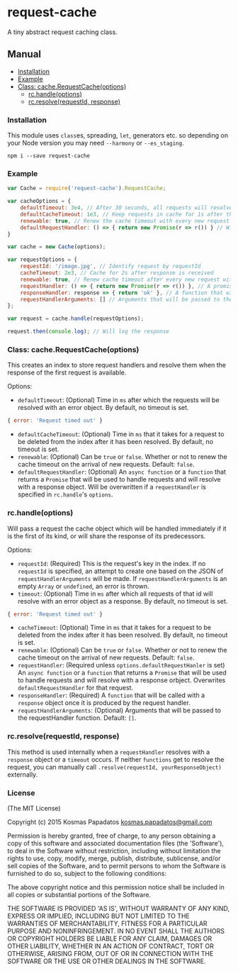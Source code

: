 # request-cache
A tiny abstract request caching class.

## Manual
* [Installation](#installation)
* [Example](#example)
* [Class: cache.RequestCache(options)](#class-cacherequestcacheoptions)
    * [rc.handle(options)](#rchandleoptions)
    * [rc.resolve(requestId, response)](#rcresolverequestid-response)

### Installation
This module uses `class`es, spreading, `let`, generators etc. so depending on your Node version you may need `--harmony` or `--es_staging`.
```shell
npm i --save request-cache
```

### Example

```js
var Cache = require('request-cache').RequestCache;

var cacheOptions = {
    defaultTimeout: 3e4, // After 30 seconds, all requests will resolve with an error object
    defaultCacheTimeout: 1e3, // Keep requests in cache for 1s after the first one is resolved
    renewable: true, // Renew the cache timeout with every new request
    defaultRequestHandler: () => { return new Promise(r => r()) } // Will be overwritten if one is passed to the handle method
}

var cache = new Cache(options);

var requestOptions = {
    requestId: '/image.jpg', // Identify request by requestId
    cacheTimeout: 2e3, // Cache for 2s after response is received
    renewable: true, // Renew cache timeout after every new request with this id
    requestHandler: () => { return new Promise(r => r()) }, // A promise that will resolve with a response object
    responseHandler: response => { return 'ok' }, // A function that will handle the response object
    requestHandlerArguments: [] // Arguments that will be passed to the requestHandler function
};

var request = cache.handle(requestOptions);

request.then(console.log); // Will log the response

```

### Class: cache.RequestCache(options)
This creates an index to store request handlers and resolve them when the response of the first request is available.

Options:
* `defaultTimeout`: (Optional) Time in `ms` after which the requests will be resolved with an error object. By default, no timeout is set.
```js
{ error: 'Request timed out' }
```
* `defaultCacheTimeout`: (Optional) Time in `ms` that it takes for a request to be deleted from the index after it has been resolved. By default, no timeout is set.
* `renewable`: (Optional) Can be `true` or `false`. Whether or not to renew the cache timeout on the arrival of new requests. Default: `false`.
* `defaultRequestHandler`: (Optional) An `async function` or a `function` that returns a `Promise` that will be used to handle requests and will resolve with a response object. Will be overwritten if a `requestHandler` is specified in `rc.handle`'s `options`.

### rc.handle(options)
Will pass a request the cache object which will be handled immediately if it is the first of its kind, or will share the response of its predecessors.

Options:
* `requestId`: (Required) This is the request's key in the index. If no `requestId` is specified, an attempt to create one based on the JSON of `requestHandlerArguments` will be made. If `requestHandlerArguments` is an empty `Array` or `undefined`, an error is thrown.
* `timeout`: (Optional) Time in `ms` after which all requests of that id will resolve with an error object as a response. By default, no timeout is set.
```js
{ error: 'Request timed out' }
```
* `cacheTimeout`: (Optional) Time in `ms` that it takes for a request to be deleted from the index after it has been resolved. By default, no timeout is set.
* `renewable`: (Optional) Can be `true` or `false`. Whether or not to renew the cache timeout on the arrival of new requests. Default: `false`.
* `requestHandler`: (Required unless `options.defaultRequestHanler` is set) An `async function` or a `function` that returns a `Promise` that will be used to handle requests and will resolve with a response orbject. Overwrites `defaultRequestHandler` for that request.
* `responseHandler`: (Required) A `function` that will be called with a `response` object once it is produced by the request handler.
* `requestHandlerArguments`: (Optional) Arguments that will be passed to the requestHandler function. Default: `[]`.

### rc.resolve(requestId, response)
This method is used internally when a `requestHandler` resolves with a `response` object or a `timeout` occurs. If neither `functions` get to resolve the request, you can manually call `.resolve(requestId, yourResponseObject)` externally.

### License
(The MIT License)

Copyright (c) 2015 Kosmas Papadatos <kosmas.papadatos@gmail.com>

Permission is hereby granted, free of charge, to any person obtaining a copy of this software and associated documentation files (the 'Software'), to deal in the Software without restriction, including without limitation the rights to use, copy, modify, merge, publish, distribute, sublicense, and/or sell copies of the Software, and to permit persons to whom the Software is furnished to do so, subject to the following conditions:

The above copyright notice and this permission notice shall be included in all copies or substantial portions of the Software.

THE SOFTWARE IS PROVIDED 'AS IS', WITHOUT WARRANTY OF ANY KIND, EXPRESS OR IMPLIED, INCLUDING BUT NOT LIMITED TO THE WARRANTIES OF MERCHANTABILITY, FITNESS FOR A PARTICULAR PURPOSE AND NONINFRINGEMENT. IN NO EVENT SHALL THE AUTHORS OR COPYRIGHT HOLDERS BE LIABLE FOR ANY CLAIM, DAMAGES OR OTHER LIABILITY, WHETHER IN AN ACTION OF CONTRACT, TORT OR OTHERWISE, ARISING FROM, OUT OF OR IN CONNECTION WITH THE SOFTWARE OR THE USE OR OTHER DEALINGS IN THE SOFTWARE.